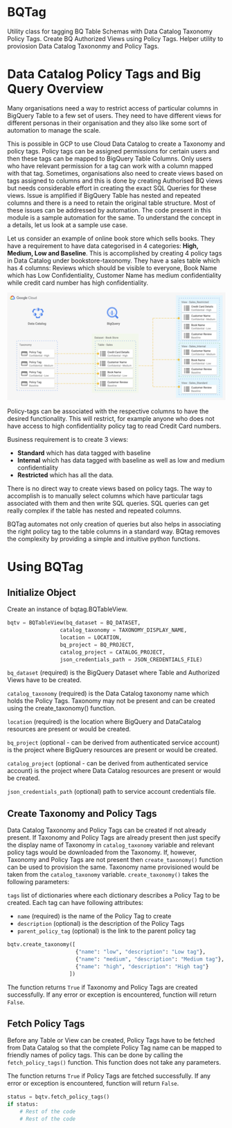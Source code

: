 # BQTag

Utility class for tagging BQ Table Schemas with Data Catalog Taxonomy Policy Tags. Create BQ Authorized Views using Policy Tags. Helper utility to proviosion Data Catalog Taxononmy and Policy Tags.

# Data Catalog Policy Tags and Big Query Overview

Many organisations need a way to restrict access of particular columns in BigQuery Table to a few set of users. They need to have different views for different personas in their organisation and they also like some sort of automation to manage the scale.

This is possible in GCP to use Cloud Data Catalog to create a Taxonomy and policy tags. Policy tags can be assigned permissions for certain users and then these tags can be mapped to BigQuery Table Columns. Only users who have relevant  permission for a tag can work with a column mapped with that tag. Sometimes, organisations also need to create views based on tags assigned to columns and this is done by creating Authorised BQ views but needs considerable effort in creating the exact SQL Queries for these views. Issue is amplified if BigQuery Table has nested and repeated columns and there is a need to retain the original table structure. Most of these issues can be addressed by automation. The code present in this module is a sample automation for the same. To understand the concept in a details, let us look at a sample use case.

Let us consider an example of online book store which sells books. They have a requirement to have data categorised in 4 categories: **High, Medium, Low and Baseline**. This is accomplished by creating 4 policy tags in Data Catalog under bookstore-taxonomy.  They have a sales table which has 4 columns: Reviews which should be visible to everyone, Book Name which has Low Confidentiality, Customer Name has medium confidentiality while credit card number has high confidentiality. 

![bookstore](./imgs/figure1.png)

Policy-tags can be associated with the respective columns to have the desired functionality. This will restrict, for example anyone who does not have access to high confidentiality policy tag to read Credit Card numbers.

Business requirement is to create 3 views:

- **Standard** which has data tagged with baseline
- **Internal** which has data tagged with baseline as well as low and medium confidentiality
- **Restricted** which has all the data.

There is no direct way to create views based on policy tags. The way to accomplish is to manually select columns which have particular tags associated with them and then write SQL queries. SQL queries can get really complex if the table has nested and repeated columns. 

BQTag automates not only creation of queries but also helps in associating the right policy tag to the table columns in a standard way. BQtag removes the complexity by providing a simple and intuitive python functions.

# Using BQTag

## Initialize Object

Create an instance of bqtag.BQTableView. 

```python
bqtv = BQTableView(bq_dataset = BQ_DATASET,
                 catalog_taxonomy = TAXONOMY_DISPLAY_NAME,
                 location = LOCATION,
                 bq_project = BQ_PROJECT,
                 catalog_project = CATALOG_PROJECT,
                 json_credentials_path = JSON_CREDENTIALS_FILE)
```


`bq_dataset` (required) is the BigQuery Dataset where Table and Authorized Views have to be created. 

`catalog_taxonomy` (required) is the Data Catalog taxonomy name which holds the Policy Tags. Taxonomy may not be present and can be created using the create_taxonomy() function.

`location` (required) is the location where BigQuery and DataCatalog resources are present or would be created.

`bq_project` (optional - can be derived from authenticated service account) is the project where BigQuery resources are present or would be created.

`catalog_project` (optional - can be derived from authenticated service account) is the project where Data Catalog resources are present or would be created.

`json_credentials_path` (optional) path to service account credentials file. 




## Create Taxonomy and Policy Tags

Data Catalog Taxonomy and Policy Tags can be created if not already present. If Taxonomy and Policy Tags are already present then just specify the display name of Taxonomy in `catalog_taxonomy` variable and relevant policy tags would be downloaded from the Taxonomy. If, however, Taxonomy and Policy Tags are not present then `create_taxonomy()` function can be used to provision the same. Taxonomy name provisioned would be taken from the `catalog_taxonomy` variable. `create_taxonomy()` takes the following parameters:

`tags` list of dictionaries where each dictionary describes a Policy Tag to be created. Each tag can have following attributes:

- `name` (required) is the name of the Policy Tag to create
- `description` (optional) is the description of the Policy Tags
- `parent_policy_tag` (optional) is the link to the parent policy tag

```python
bqtv.create_taxonomy([
                      {"name": "low", "description": "Low tag"}, 
                      {"name": "medium", "description": "Medium tag"}, 
                      {"name": "high", "description": "High tag"}
                    ])
```

The function returns `True` if Taxonomy and Policy Tags are created successfully. If any error or exception is encountered, function will return `False`.
## Fetch Policy Tags

Before any Table or View can be created, Policy Tags have to be fetched from Data Catalog so that the complete Policy Tag name can be mapped to friendly names of policy tags. This can be done by calling the `fetch_policy_tags()` function. This function does not take any parameters.

The function returns `True` if Policy Tags are fetched successfully. If any error or exception is encountered, function will return `False`.

```python
status = bqtv.fetch_policy_tags()
if status:
    # Rest of the code
    # Rest of the code
```

